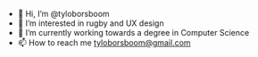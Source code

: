 - 👋 Hi, I’m @tyloborsboom
- 👀 I’m interested in rugby and UX design
- 🌱 I’m currently working towards a degree in Computer Science
- 📫 How to reach me tyloborsboom@gmail.com

<!---
tyloborsboom/tyloborsboom is a ✨ special ✨ repository because its `README.md` (this file) appears on your GitHub profile.
You can click the Preview link to take a look at your changes.
--->
